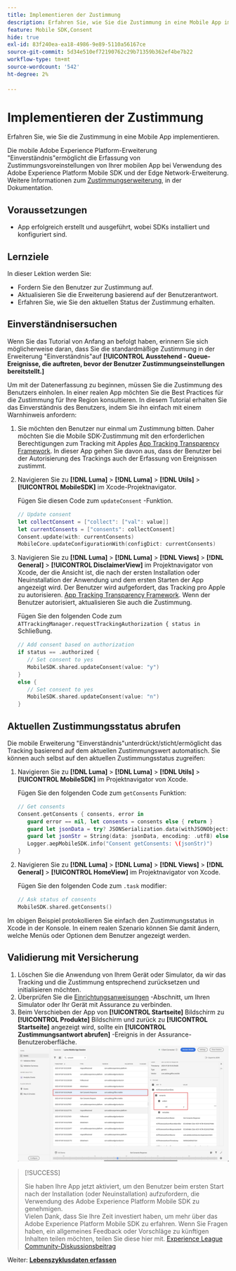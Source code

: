 ```yaml
---
title: Implementieren der Zustimmung
description: Erfahren Sie, wie Sie die Zustimmung in eine Mobile App implementieren.
feature: Mobile SDK,Consent
hide: true
exl-id: 83f240ea-ea18-4986-9e89-5110a56167ce
source-git-commit: 5d34e510ef72190762c29b71359b362ef4be7b22
workflow-type: tm+mt
source-wordcount: '542'
ht-degree: 2%

---
```


# Implementieren der Zustimmung

Erfahren Sie, wie Sie die Zustimmung in eine Mobile App implementieren.

Die mobile Adobe Experience Platform-Erweiterung &quot;Einverständnis&quot;ermöglicht die Erfassung von Zustimmungsvoreinstellungen von Ihrer mobilen App bei Verwendung des Adobe Experience Platform Mobile SDK und der Edge Network-Erweiterung. Weitere Informationen zum [Zustimmungserweiterung](https://developer.adobe.com/client-sdks/documentation/consent-for-edge-network/), in der Dokumentation.

## Voraussetzungen

* App erfolgreich erstellt und ausgeführt, wobei SDKs installiert und konfiguriert sind.

## Lernziele

In dieser Lektion werden Sie:

* Fordern Sie den Benutzer zur Zustimmung auf.
* Aktualisieren Sie die Erweiterung basierend auf der Benutzerantwort.
* Erfahren Sie, wie Sie den aktuellen Status der Zustimmung erhalten.

## Einverständnisersuchen

Wenn Sie das Tutorial von Anfang an befolgt haben, erinnern Sie sich möglicherweise daran, dass Sie die standardmäßige Zustimmung in der Erweiterung &quot;Einverständnis&quot;auf **[!UICONTROL Ausstehend - Queue-Ereignisse, die auftreten, bevor der Benutzer Zustimmungseinstellungen bereitstellt.]**

Um mit der Datenerfassung zu beginnen, müssen Sie die Zustimmung des Benutzers einholen. In einer realen App möchten Sie die Best Practices für die Zustimmung für Ihre Region konsultieren. In diesem Tutorial erhalten Sie das Einverständnis des Benutzers, indem Sie ihn einfach mit einem Warnhinweis anfordern:

1. Sie möchten den Benutzer nur einmal um Zustimmung bitten. Daher möchten Sie die Mobile SDK-Zustimmung mit den erforderlichen Berechtigungen zum Tracking mit Apples [App Tracking Transparency Framework](https://developer.apple.com/documentation/apptrackingtransparency). In dieser App gehen Sie davon aus, dass der Benutzer bei der Autorisierung des Trackings auch der Erfassung von Ereignissen zustimmt.

1. Navigieren Sie zu **[!DNL Luma]** > **[!DNL Luma]** > **[!DNL Utils]** > **[!UICONTROL MobileSDK]** im Xcode-Projektnavigator.

   Fügen Sie diesen Code zum `updateConsent` -Funktion.

   ```swift
   // Update consent
   let collectConsent = ["collect": ["val": value]]
   let currentConsents = ["consents": collectConsent]
   Consent.update(with: currentConsents)
   MobileCore.updateConfigurationWith(configDict: currentConsents)
   ```

1. Navigieren Sie zu **[!DNL Luma]** > **[!DNL Luma]** > **[!DNL Views]** > **[!DNL General]** > **[!UICONTROL DisclaimerView]** im Projektnavigator von Xcode, der die Ansicht ist, die nach der ersten Installation oder Neuinstallation der Anwendung und dem ersten Starten der App angezeigt wird. Der Benutzer wird aufgefordert, das Tracking pro Apple zu autorisieren. [App Tracking Transparency Framework](https://developer.apple.com/documentation/apptrackingtransparency). Wenn der Benutzer autorisiert, aktualisieren Sie auch die Zustimmung.

   Fügen Sie den folgenden Code zum `ATTrackingManager.requestTrackingAuthorization { status in` Schließung.

   ```swift
   // Add consent based on authorization
   if status == .authorized {
      // Set consent to yes
      MobileSDK.shared.updateConsent(value: "y")
   }
   else {
      // Set consent to yes
      MobileSDK.shared.updateConsent(value: "n")
   }
   ```

## Aktuellen Zustimmungsstatus abrufen

Die mobile Erweiterung &quot;Einverständnis&quot;unterdrückt/sticht/ermöglicht das Tracking basierend auf dem aktuellen Zustimmungswert automatisch. Sie können auch selbst auf den aktuellen Zustimmungsstatus zugreifen:

1. Navigieren Sie zu **[!DNL Luma]** > **[!DNL Luma]** > **[!DNL Utils]** > **[!UICONTROL MobileSDK]** im Projektnavigator von Xcode.

   Fügen Sie den folgenden Code zum `getConsents` Funktion:

   ```swift
   // Get consents
   Consent.getConsents { consents, error in
      guard error == nil, let consents = consents else { return }
      guard let jsonData = try? JSONSerialization.data(withJSONObject: consents, options: .prettyPrinted) else { return }
      guard let jsonStr = String(data: jsonData, encoding: .utf8) else { return }
      Logger.aepMobileSDK.info("Consent getConsents: \(jsonStr)")
   }
   ```

2. Navigieren Sie zu **[!DNL Luma]** > **[!DNL Luma]** > **[!DNL Views]** > **[!DNL General]** > **[!UICONTROL HomeView]** im Projektnavigator von Xcode.

   Fügen Sie den folgenden Code zum `.task` modifier:

   ```swift
   // Ask status of consents
   MobileSDK.shared.getConsents()   
   ```

Im obigen Beispiel protokollieren Sie einfach den Zustimmungsstatus in Xcode in der Konsole. In einem realen Szenario können Sie damit ändern, welche Menüs oder Optionen dem Benutzer angezeigt werden.

## Validierung mit Versicherung

1. Löschen Sie die Anwendung von Ihrem Gerät oder Simulator, da wir das Tracking und die Zustimmung entsprechend zurücksetzen und initialisieren möchten.
1. Überprüfen Sie die [Einrichtungsanweisungen](assurance.md#connecting-to-a-session) -Abschnitt, um Ihren Simulator oder Ihr Gerät mit Assurance zu verbinden.
1. Beim Verschieben der App von **[!UICONTROL Startseite]** Bildschirm zu **[!UICONTROL Produkte]** Bildschirm und zurück zu **[!UICONTROL Startseite]** angezeigt wird, sollte ein **[!UICONTROL Zustimmungsantwort abrufen]** -Ereignis in der Assurance-Benutzeroberfläche.
   ![Validieren der Zustimmung](assets/consent-update.png)


>[!SUCCESS]
>
>Sie haben Ihre App jetzt aktiviert, um den Benutzer beim ersten Start nach der Installation (oder Neuinstallation) aufzufordern, die Verwendung des Adobe Experience Platform Mobile SDK zu genehmigen.<br/>Vielen Dank, dass Sie Ihre Zeit investiert haben, um mehr über das Adobe Experience Platform Mobile SDK zu erfahren. Wenn Sie Fragen haben, ein allgemeines Feedback oder Vorschläge zu künftigen Inhalten teilen möchten, teilen Sie diese hier mit. [Experience League Community-Diskussionsbeitrag](https://experienceleaguecommunities.adobe.com/t5/adobe-experience-platform-launch/tutorial-discussion-implement-adobe-experience-cloud-in-mobile/td-p/443796)

Weiter: **[Lebenszyklusdaten erfassen](lifecycle-data.md)**
